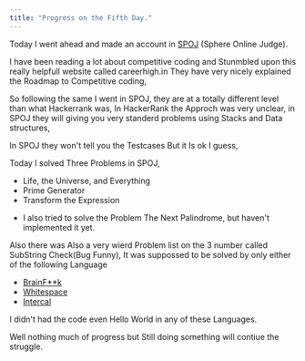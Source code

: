 ```yaml
---
title: "Progress on the Fifth Day."
---
```


Today I went ahead and made an account in <a href="https://www.spoj.com">SPOJ</a> (Sphere Online Judge).

I have been reading a lot about competitive coding and Stunmbled upon this really helpfull website called careerhigh.in They have very nicely explained the Roadmap to Competitive coding, 

So following the same I went in SPOJ, they are at a totally different level than what Hackerrank was, In HackerRank the Approch was very unclear, in SPOJ they will giving you very standerd problems using Stacks and Data structures, 

In SPOJ they won't tell you the Testcases But it Is ok I guess,

Today I solved Three Problems in SPOJ,
- Life, the Universe, and Everything
- Prime Generator
- Transform the Expression

* I also tried to solve the Problem The Next Palindrome, but haven't implemented it yet.

Also there was Also a very wierd Problem list on the 3 number called SubString Check(Bug Funny), It was suppossed to be solved by only either of the following Language
- <a href="https://en.wikipedia.org/wiki/Brainfuck">BrainF**k</a>
- <a href="https://en.wikipedia.org/wiki/Whitespace_(programming_language)">Whitespace</a>
- <a href="https://www.whoishostingthis.com/resources/intercal/">Intercal</a>

I didn't had the code even Hello World in any of these Languages.

Well nothing much of progress but Still doing something will contiue the struggle.